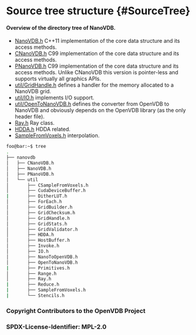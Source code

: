# Source tree structure {#SourceTree}

#### Overview of the directory tree of NanoVDB.

* [NanoVDB.h](../NanoVDB.h) C++11 implementation of the core data structure and its access methods.
*  [CNanoVDB.h](../CNanoVDB.h) C99 implementation of the core data structure and its access methods.
*  [PNanoVDB.h](../PNanoVDB.h) C99 implementation of the core data structure and its access methods. Unlike CNanoVDB this version is pointer-less and supports virtually all graphics APIs.
* [util/GridHandle.h](../util/GridHandle.h) defines a handler for the memory allocated to a NanoVDB grid.
* [util/IO.h](../util/IO.h) implements I/O support.
* [util/OpenToNanoVDB.h](../util/OpenToNanoVDB.h) defines the converter from OpenVDB to NanoVDB and obviously depends on the OpenVDB library (as the only header file).
* [Ray.h](../util/Ray.h) Ray class.
* [HDDA.h](../util/HDDA.h) HDDA related.
* [SampleFromVoxels.h](../util/SampleFromVoxels.h) interpolation.

```bash
foo@bar:~$ tree
.
├── nanovdb
│   ├── CNanoVDB.h
│   ├── NanoVDB.h
│   ├── PNanoVDB.h
│   └── util
│       ├── CSampleFromVoxels.h
│       ├── CudaDeviceBuffer.h
|       ├── DitherLUT.h
│       ├── ForEach.h
│       ├── GridBuilder.h
│       ├── GridChecksum.h
│       ├── GridHandle.h
│       ├── GridStats.h
│       ├── GridValidator.h
│       ├── HDDA.h
│       ├── HostBuffer.h
│       ├── Invoke.h
│       ├── IO.h
│       ├── NanoToOpenVDB.h
│       ├── OpenToNanoVDB.h
|       ├── Primitives.h
│       ├── Range.h
│       ├── Ray.h
|       ├── Reduce.h
|       ├── SampleFromVoxels.h
|       └── Stencils.h
```

### Copyright Contributors to the OpenVDB Project
### SPDX-License-Identifier: MPL-2.0